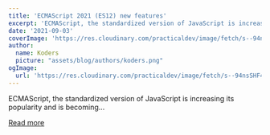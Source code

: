 ```yaml
---
title: 'ECMAScript 2021 (ES12) new features'
excerpt: 'ECMAScript, the standardized version of JavaScript is increasing its popularity and is becoming...'
date: '2021-09-03'
coverImage: 'https://res.cloudinary.com/practicaldev/image/fetch/s--94nsSHF4--/c_imagga_scale,f_auto,fl_progressive,h_420,q_auto,w_1000/https://media-exp1.licdn.com/dms/image/C4E12AQHiczyWfCVh-w/article-cover_image-shrink_720_1280/0/1629662599633%3Fe%3D1635379200%26v%3Dbeta%26t%3DlpjRpfsOvmXX8cIWwFnxA73VjuYohys1ua-OLP9PlEg'
author:
  name: Koders
  picture: "assets/blog/authors/koders.png"
ogImage:
  url: 'https://res.cloudinary.com/practicaldev/image/fetch/s--94nsSHF4--/c_imagga_scale,f_auto,fl_progressive,h_420,q_auto,w_1000/https://media-exp1.licdn.com/dms/image/C4E12AQHiczyWfCVh-w/article-cover_image-shrink_720_1280/0/1629662599633%3Fe%3D1635379200%26v%3Dbeta%26t%3DlpjRpfsOvmXX8cIWwFnxA73VjuYohys1ua-OLP9PlEg'
---
```


ECMAScript, the standardized version of JavaScript is increasing its popularity and is becoming...

[Read more](https://dev.to/naimlatifi5/ecmascript-2021-es12-new-features-2l67)
